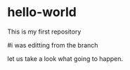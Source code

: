 # hello-world
This is my first repository

#i was editting from the branch

let us take a look what going to happen.

